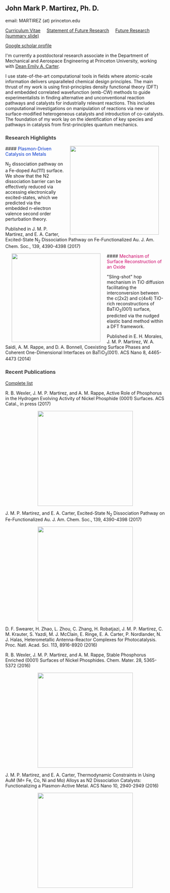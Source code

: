 ## John Mark P. Martirez, Ph. D. 
email: MARTIREZ (at) princeton.edu

[Curriculum Vitae](https://martirez.github.io/MARTIREZ-JMP-CV.pdf)  &nbsp;&nbsp;&nbsp; [Statement of Future Research](https://martirez.github.io/MARTIREZ-JMP-Research.pdf)  &nbsp;&nbsp;&nbsp; 
[Future Research (summary slide)](https://martirez.github.io/MARTIREZ-JMP-Research-summary.pdf)  

[Google scholar profile](https://scholar.google.com/citations?user=_PiDROMAAAAJ&hl=en)

I'm currently a postdoctoral research associate in the Department of Mechanical and Aerospace Engineering 
at Princeton University, working with [Dean Emily A. Carter](https://carter.princeton.edu/). 

I use state-of-the-art computational tools in fields where atomic-scale information delivers unparalleled chemical design principles. The main thrust of my work is using first-principles density functional theory (DFT) and embedded correlated wavefunction (emb-CW) methods to guide experimentalists in finding alternative and unconventional reaction pathways and catalysts for industrially relevant reactions. This includes computational investigations on manipulation of reactions via new or surface-modified heterogeneous catalysts and introduction of co-catalysts. The foundation of my work lay on the identification of key species and pathways in catalysis from first-principles quantum mechanics.

### <span style="color:#404040">Research Highlights</span>

<p align="center">
<img align="right" style="margin: 0px 20px" src="https://martirez.github.io/AuFe-N2-path2.gif" width="280">
</p>
#### <span style="color:#0033cc">Plasmon-Driven Catalysis on Metals </span>

N<sub>2</sub> dissociation pathway on a Fe-doped Au(111) surface. We show that the N2 dissociation barrier can be effectively reduced via accessing electronically excited-states, which we predicted via the embedded n-electron valence second order perturbation theory. 

Published in J. M. P. Martirez, and E. A. Carter, Excited-State N<sub>2</sub> Dissociation Pathway on Fe-Functionalized Au. J.  Am. Chem. Soc., 139, 4390-4398 (2017)


<p align="center">
<img align="left" style="margin: 0px 20px" src="https://martirez.github.io/c4_dyn.gif" width="280">
</p>
#### <span style="color:#cc0066"> Mechanism of Surface Reconstruction of an Oxide </span>

"Sling-shot" hop mechanism in TiO diffusion facilitating the interconversion between the c(2x2) and c(4x4) TiO-rich reconstructions of BaTiO<sub>3</sub>(001) surface, predicted via the nudged elastic band method within a DFT framework.

Published in E. H. Morales, J. M. P. Martirez, W. A. Saidi, A. M. Rappe, and D. A. Bonnell, Coexisting Surface Phases and Coherent One-Dimensional Interfaces on BaTiO<sub>3</sub>(001). ACS Nano 8, 4465-4473 (2014)


### <span style="color:#404040">Recent Publications</span>
[Complete list](publist.md)

R. B. Wexler, J. M. P. Martirez, and A. M. Rappe, Active Role of Phosphorus in the Hydrogen Evolving Activity of Nickel Phosphide (0001) Surfaces. ACS Catal., in press (2017) 

<p align="center">
<img src="https://martirez.github.io/TOC-NiP-H2.png" width="300">
</p>

J. M. P. Martirez, and E. A. Carter, Excited-State N<sub>2</sub> Dissociation Pathway on Fe-Functionalized Au. J.  Am. Chem. Soc., 139, 4390-4398 (2017)

<p align="center">
<img src="https://martirez.github.io/TOC-AuFe-N2.png" width="300">
</p>

D. F. Swearer, H. Zhao, L. Zhou, C. Zhang, H. Robatjazi, J. M. P. Martirez, C. M. Krauter, S. Yazdi, M. J. McClain, E. Ringe, E. A. Carter, P. Nordlander, N. J. Halas, Heterometallic Antenna-Reactor Complexes for Photocatalysis. Proc. Natl. Acad. Sci. 113, 8916-8920 (2016) 

R. B. Wexler, J. M. P. Martirez, and A. M. Rappe, Stable Phosphorus Enriched (0001) Surfaces of Nickel Phosphides. Chem. Mater. 28, 5365-5372 (2016) 

<p align="center">
<img src="https://martirez.github.io/TOC-NixPy.jpeg" width="300">
</p>

J. M. P. Martirez, and E. A. Carter, Thermodynamic Constraints in Using AuM (M= Fe, Co, Ni and Mo) Alloys as N2 Dissociation Catalysts: Functionalizing a Plasmon-Active Metal. ACS Nano 10, 2940-2949 (2016)
<p align="center">
<img src="https://martirez.github.io/TOC-AuM-N2.png" width="300">
</p>
